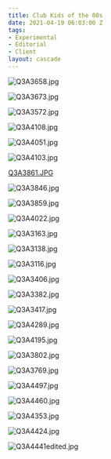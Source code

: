 ```yaml
---
title: Club Kids of the 00s
date: 2021-04-19 06:03:00 Z
tags:
- Experimental
- Editorial
- Client
layout: cascade
---
```


![Q3A3658.jpg](/uploads/Q3A3658.jpg)

<!-- break -->

![Q3A3673.jpg](/uploads/Q3A3673.jpg)

<!-- break -->

![Q3A3572.jpg](/uploads/Q3A3572.jpg)

<!-- break -->

![Q3A4108.jpg](/uploads/Q3A4108.jpg)

<!-- break -->

![Q3A4051.jpg](/uploads/Q3A4051.jpg)

<!-- break -->

![Q3A4103.jpg](/uploads/Q3A4103.jpg)

<!-- break -->

[Q3A3861.JPG](/uploads/_Q3A3861.JPG)

<!-- break -->

![Q3A3846.jpg](/uploads/Q3A3846.jpg)

<!-- break -->

![Q3A3859.jpg](/uploads/Q3A3859.jpg)

<!-- break -->

![Q3A4022.jpg](/uploads/Q3A4022.jpg)

<!-- break -->

![Q3A3163.jpg](/uploads/Q3A3163.jpg)

<!-- break -->

![Q3A3138.jpg](/uploads/Q3A3138.jpg)

<!-- break -->

![Q3A3116.jpg](/uploads/Q3A3116.jpg)

<!-- break -->

![Q3A3406.jpg](/uploads/Q3A3406.jpg)

<!-- break -->

![Q3A3382.jpg](/uploads/Q3A3382.jpg)

<!-- break -->

![Q3A3417.jpg](/uploads/Q3A3417.jpg)

<!-- break -->

![Q3A4289.jpg](/uploads/Q3A4289.jpg)

<!-- break -->

![Q3A4195.jpg](/uploads/Q3A4195.jpg)

<!-- break -->

![Q3A3802.jpg](/uploads/Q3A3802.jpg)

<!-- break -->

![Q3A3769.jpg](/uploads/Q3A3769.jpg)

<!-- break -->

![Q3A4497.jpg](/uploads/Q3A4497.jpg)

<!-- break -->

![Q3A4460.jpg](/uploads/Q3A4460.jpg)

<!-- break -->

![Q3A4353.jpg](/uploads/Q3A4353.jpg)

<!-- break -->

![Q3A4424.jpg](/uploads/Q3A4424.jpg)

<!-- break -->

![Q3A4441edited.jpg](/uploads/Q3A4441edited.jpg)
